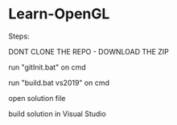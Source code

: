 # Learn-OpenGL

Steps:

DONT CLONE THE REPO - DOWNLOAD THE ZIP


run "gitInit.bat" on cmd

run "build.bat vs2019" on cmd

open solution file

build solution in Visual Studio

